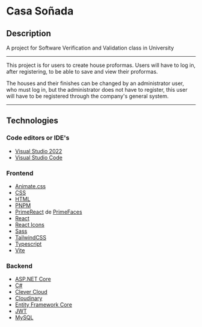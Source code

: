 # Casa Soñada

## Description

A project for Software Verification and Validation class in University

---

This project is for users to create house proformas. Users will have to log in, after registering, to be able to save and view their proformas.

The houses and their finishes can be changed by an administrator user, who must log in, but the administrator does not have to register, this user will have to be registered through the company's general system.

---

## Technologies

### Code editors or IDE's

- [Visual Studio 2022](https://visualstudio.microsoft.com/vs/)
- [Visual Studio Code](https://code.visualstudio.com/)

### Frontend

- [Animate.css](https://animate.style/)
- [CSS](https://www.w3.org/Style/CSS/Overview.en.html)
- [HTML](https://www.w3schools.com/html/)
- [PNPM](https://pnpm.io/)
- [PrimeReact](https://primereact.org/) de [PrimeFaces](https://www.primefaces.org/)
- [React](https://reactjs.org/)
- [React Icons](https://react-icons.github.io/react-icons/)
- [Sass](https://sass-lang.com/)
- [TailwindCSS](https://tailwindcss.com/)
- [Typescript](https://www.typescriptlang.org/)
- [Vite](https://vitejs.dev/)

### Backend

- [ASP.NET Core](https://learn.microsoft.com/en-us/aspnet/core/introduction-to-aspnet-core?view=aspnetcore-7.0)
- [C#](https://learn.microsoft.com/en-us/dotnet/csharp/)
- [Clever Cloud](https://www.clever-cloud.com/)
- [Cloudinary](https://cloudinary.com/)
- [Entity Framework Core](https://learn.microsoft.com/en-us/ef/core/)
- [JWT](https://jwt.io/)
- [MySQL](https://www.mysql.com/)
